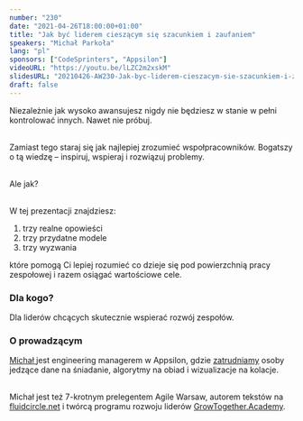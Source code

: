 ```yaml
---
number: "230"
date: "2021-04-26T18:00:00+01:00"
title: "Jak być liderem cieszącym się szacunkiem i zaufaniem"
speakers: "Michał Parkoła"
lang: "pl"
sponsors: ["CodeSprinters", "Appsilon"]
videoURL: "https://youtu.be/lLZC2m2xskM"
slidesURL: "20210426-AW230-Jak-byc-liderem-cieszacym-sie-szacunkiem-i-zaufaniem-Michal-Parkola.pdf"
draft: false
---
```


Niezależnie jak wysoko awansujesz nigdy nie będziesz w stanie w pełni kontrolować innych. Nawet nie próbuj.<br><br>

Zamiast tego staraj się jak najlepiej zrozumieć wspołpracowników. Bogatszy o tą wiedzę – inspiruj, wspieraj i rozwiązuj problemy. <br><br>

Ale jak?<br><br>

W tej prezentacji znajdziesz:
<ol>
<li>trzy realne opowieści
<li>trzy przydatne modele
<li>trzy wyzwania
</ol>

które pomogą Ci lepiej rozumieć co dzieje się pod powierzchnią pracy zespołowej i razem osiągać wartościowe cele.

### Dla kogo?

Dla liderów chcących skutecznie wspierać rozwój zespołów.

### O prowadzącym 

<a href="https://www.linkedin.com/in/michalparkola/" target="_blank">Michał </a> jest engineering managerem w Appsilon, gdzie <a href="https://appsilon.com/careers/" target="_blank">zatrudniamy</a> osoby jedzące dane na śniadanie, algorytmy na obiad i wizualizacje na kolacje.<br><br>

Michał jest też 7-krotnym prelegentem Agile Warsaw, autorem tekstów na <a href="https://fluidcircle.net" target="_blank">fluidcircle.net</a> i twórcą programu rozwoju liderów <a href="https://GrowTogether.Academy" target="_blank">GrowTogether.Academy</a>.

